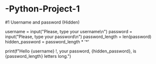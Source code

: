 # -Python-Project-1
#1 Username and password (Hidden)

username = input("Please, type your username\n")
password = input("Please, type your password\n")
password_length = len(password)
hidden_password = password_length * '*'

print(f"Hello {username} !, your password, {hidden_password}, is {password_length} letters long.")
